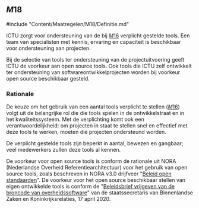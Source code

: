 ## $M18$

#include "Content/Maatregelen/M18/Definitie.md"

ICTU zorgt voor ondersteuning van de bij [$M16$](#m16) verplicht gestelde tools. Een team van specialisten met kennis, ervaring en capaciteit is beschikbaar voor ondersteuning aan projecten.

Bij de selectie van tools ter ondersteuning van de projectuitvoering geeft ICTU de voorkeur aan open source tools. Ook tools die ICTU zelf ontwikkelt ter ondersteuning van softwareontwikkelprojecten worden bij voorkeur open source beschikbaar gesteld.

### Rationale

De keuze om het gebruik van een aantal tools verplicht te stellen ([$M16$](#m16)) volgt uit de belangrijke rol die die tools spelen in de ontwikkelstraat en in het kwaliteitssysteem. Met de verplichting komt ook een verantwoordelijkheid: om projecten in staat te stellen snel en effectief met deze tools te werken, moeten die projecten ondersteund worden.

De verplicht gestelde tools zijn beperkt in aantal, bewezen en gangbaar; veel medewerkers zullen deze tools al kennen.

De voorkeur voor open source tools is conform de rationale uit NORA (Nederlandse Overheid Referentiearchitectuur) voor het gebruik van open source tools, zoals beschreven in NORA v3.0 drijfveer "[Beleid open standaarden](https://www.noraonline.nl/wiki/Beleid_open_standaarden)". De voorkeur voor het open source beschikbaar stellen van eigen ontwikkelde tools is conform de "[Beleidsbrief vrijgeven van de broncode van overheidssoftware](https://www.rijksoverheid.nl/documenten/kamerstukken/2020/04/17/kamerbrief-inzake-vrijgeven-broncode-overheidssoftware)" van de staatssecretaris van Binnenlandse Zaken en Koninkrijksrelaties, 17 april 2020.
